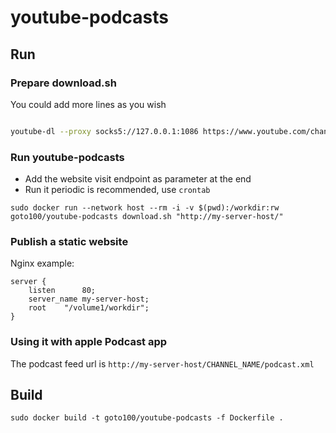 # youtube-podcasts

## Run

### Prepare download.sh

You could add more lines as you wish

```/volume1/workdir/download.sh

youtube-dl --proxy socks5://127.0.0.1:1086 https://www.youtube.com/channel/CHANNEL_ID
```

### Run youtube-podcasts

* Add the website visit endpoint as parameter at the end
* Run it periodic is recommended, use `crontab`

```sudo docker run --network host --rm -i -v $(pwd):/workdir:rw goto100/youtube-podcasts download.sh "http://my-server-host/"```

### Publish a static website

Nginx example:

```
server {
    listen      80;
    server_name my-server-host;
    root    "/volume1/workdir";
}
```

### Using it with apple Podcast app

The podcast feed url is `http://my-server-host/CHANNEL_NAME/podcast.xml`

## Build

```sudo docker build -t goto100/youtube-podcasts -f Dockerfile .```
